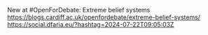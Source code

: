 New at #OpenForDebate: Extreme belief systems https://blogs.cardiff.ac.uk/openfordebate/extreme-belief-systems/ https://social.dfaria.eu/?hashtag=2024-07-22T09:05:03Z